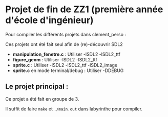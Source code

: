 # Projet de fin de ZZ1 (première année d'école d'ingénieur)

Pour compiler les différents projets dans clement_perso : 

Ces projets ont été fait seul afin de (re)-découvrir SDL2

- **manipulation_fenetre.c** : Utiliser -lSDL2 -lSDL2_ttf
- **figure_geom** : Utiliser -lSDL2 -lSDL2_ttf
- **sprite.c** : Utiliser -lSDL2 -lSDL2_ttf -lSDL2_image
- **sprite.c** en mode terminal/debug : Utiliser -DDEBUG

## Le projet principal : 
Ce projet a été fait en groupe de 3.

Il suffit de faire `make` et `./main.out` dans labyrinthe pour compiler.
